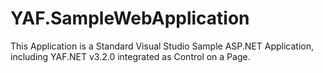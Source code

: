 YAF.SampleWebApplication
========================

This Application is a Standard Visual Studio Sample ASP.NET Application, 
including YAF.NET v3.2.0 integrated as Control on a Page.
